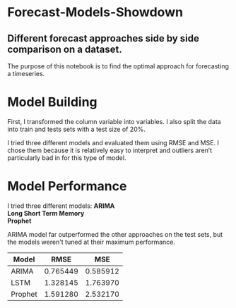 # Forecast-Models-Showdown
## Different forecast approaches side by side comparison on a dataset.

The purpose of this notebook is to find the optimal approach for forecasting a timeseries.


# Model Building
First, I transformed the column variable into variables. I also split the data into train and tests sets with a test size of 20%.

I tried three different models and evaluated them using RMSE and MSE. I chose them because it is relatively easy to interpret and outliers aren’t particularly bad in for this type of model.

# Model Performance

I tried three different models:
**ARIMA** <br>
**Long Short Term Memory**  <br>
**Prophet** <br>

ARIMA model far outperformed the other approaches on the test sets, but the models weren't tuned at their maximum performance.


| Model | RMSE | MSE |
| --- | --- | --- |
| ARIMA | 0.765449 | 0.585912 |
| LSTM | 1.328145| 1.763970 |
| Prophet | 1.591280 | 2.532170|
